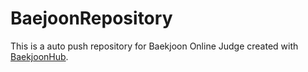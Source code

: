 # BaejoonRepository
This is a auto push repository for Baekjoon Online Judge created with [BaekjoonHub](https://github.com/BaekjoonHub/BaekjoonHub).
